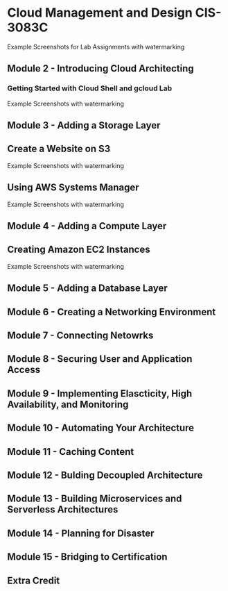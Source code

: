 # Cloud Management and Design CIS-3083C

Example Screenshots for Lab Assignments with watermarking


## Module 2 - Introducing Cloud Architecting  
### Getting Started with Cloud Shell and gcloud Lab

Example Screenshots with watermarking

## Module 3 - Adding a Storage Layer
## Create a Website on S3

Example Screenshots with watermarking

## Using AWS Systems Manager

Example Screenshots with watermarking

## Module 4 - Adding a Compute Layer
## Creating Amazon EC2 Instances

Example Screenshots with watermarking

## Module 5 - Adding a Database Layer



## Module 6 - Creating a Networking Environment



## Module 7 - Connecting Netowrks



## Module 8 - Securing User and Application Access


## Module 9 - Implementing Elascticity, High Availability, and Monitoring


## Module 10 - Automating Your Architecture


## Module 11 - Caching Content


## Module 12 - Bulding Decoupled Architecture


## Module 13 - Building Microservices and Serverless Architectures


## Module 14 - Planning for Disaster


## Module 15 - Bridging to Certification


## Extra Credit
















